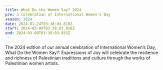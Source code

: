 ```yaml
---
title: What Do the Women Say? 2024
pre: a celebration of International Women's Day
season: 2024
date: 2024-01-24T03:38:03.816Z
start: 2024-03-09T03:38:03.828Z
end: 2024-03-09T03:38:03.853Z
---
```

The 2024 edition of our annual celebration of International Women’s Day, What Do the Women Say?: Expressions of Joy will celebrate the resilience and richness of Palestinian traditions and culture through the works of Palestinian women artists.